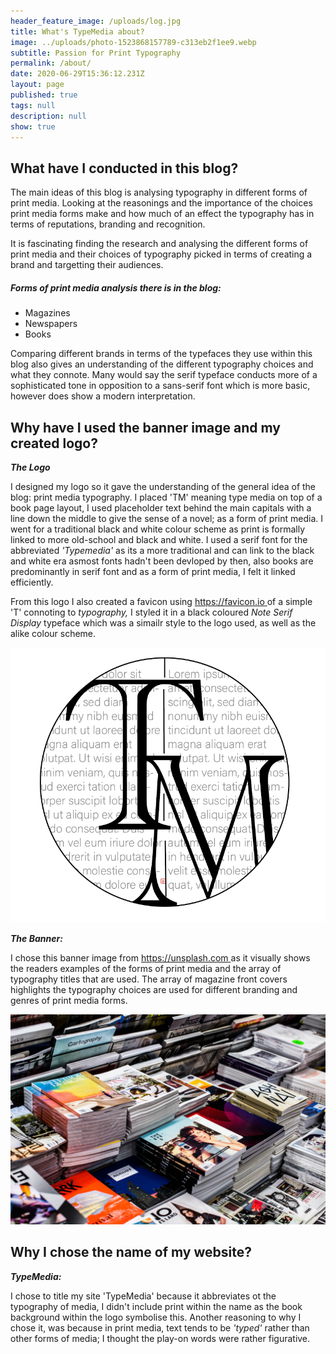 ```yaml
---
header_feature_image: /uploads/log.jpg
title: What's TypeMedia about?
image: ../uploads/photo-1523868157789-c313eb2f1ee9.webp
subtitle: Passion for Print Typography
permalink: /about/
date: 2020-06-29T15:36:12.231Z
layout: page
published: true
tags: null
description: null
show: true
---
```

## What have I conducted in this blog?

The main ideas of this blog is analysing typography in different forms of print media. Looking at the reasonings and the importance of the choices print media forms make and how much of an effect the typography has in terms of reputations, branding and recognition. 

It is fascinating finding the research and analysing the different forms of print media and their choices of typography picked in terms of creating a brand and targetting their audiences. 

##### *Forms of print media analysis there is in the blog:*

* Magazines
* Newspapers
* Books

Comparing different brands in terms of the typefaces they use within this blog also gives an understanding of the different typography choices and what they connote. Many would say the serif typeface conducts more of a sophisticated tone in opposition to a sans-serif font which is more basic, however does show a modern interpretation.

## Why have I used the banner image and my created logo?

***The Logo***

I designed my logo so it gave the understanding of the general idea of the blog: print media typography. I placed 'TM' meaning type media on top of a book page layout, I used placeholder text behind the main capitals with a line down the middle to give the sense of a novel; as a form of print media. I went for a traditional black and white colour scheme as print is formally linked to more old-school and black and white. I used a serif font for the abbreviated *'Typemedia'* as its a more traditional and can link to the black and white era asmost fonts hadn't been devloped by then, also books are predominantly in serif font and as a form of print media, I felt it linked efficiently.

From this logo I also created a favicon using [](favicon.io)[https://favicon.io ](https://favicon.io)of a simple 'T' connoting to *typography,* I styled it in a black coloured *Note Serif Display* typeface which was a simailr style to the logo used, as well as the alike colour scheme.

![My logo which I designed via inDesign.](../uploads/screenshot-2021-10-04-at-12.28.32.png)

***The Banner:***

I chose this banner image from [https://unsplash.com ](https://unsplash.com)[](unsplash.com)as it visually shows the readers examples of the forms of print media and the array of typography titles that are used. The array of magazine front covers highlights the typography choices are used for different branding and genres of print media forms.

![The banner image I used to highlight different typography of print media forms.](../uploads/charisse-kenion-8zsmlyaaufg-unsplash.jpg)

## Why I chose the name of my website?

***TypeMedia:***

I chose to title my site 'TypeMedia' because it abbreviates ot the typography of media, I didn't include print within the name as the book background within the logo symbolise this. Another reasoning to why I chose it, was because in print media, text tends to be *'typed'* rather than other forms of media; I thought the play-on words were rather figurative.